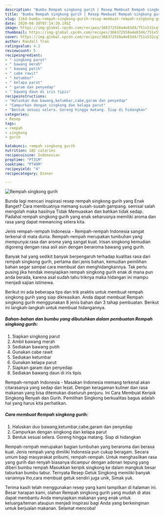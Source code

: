 ```yaml
---
description: "Bumbu Rempah singkong gurih | Resep Membuat Rempah singkong gurih Yang Bisa Manjain Lidah"
title: "Bumbu Rempah singkong gurih | Resep Membuat Rempah singkong gurih Yang Bisa Manjain Lidah"
slug: 1164-bumbu-rempah-singkong-gurih-resep-membuat-rempah-singkong-gurih-yang-bisa-manjain-lidah
date: 2020-08-30T07:14:20.195Z
image: https://img-global.cpcdn.com/recipes/366372558a4e03d4/751x532cq70/rempah-singkong-gurih-foto-resep-utama.jpg
thumbnail: https://img-global.cpcdn.com/recipes/366372558a4e03d4/751x532cq70/rempah-singkong-gurih-foto-resep-utama.jpg
cover: https://img-global.cpcdn.com/recipes/366372558a4e03d4/751x532cq70/rempah-singkong-gurih-foto-resep-utama.jpg
author: Randall Tran
ratingvalue: 4.2
reviewcount: 5
recipeingredient:
- " singkong parut"
- " bawang merah"
- " bawang putih"
- " cabe rawit"
- " ketumbar"
- " kelapa parut"
- " garam dan penyedap"
- " bawang daun di iris tipis"
recipeinstructions:
- "Haluskan duo bawang,ketumbar,cabe,garam dan penyedap"
- "Campurkan dengan singkong dan kelapa parut"
- "Bentuk sesuai selera. Goreng hingga matang. Siap di hidangkan"
categories:
- Resep
tags:
- rempah
- singkong
- gurih

katakunci: rempah singkong gurih 
nutrition: 182 calories
recipecuisine: Indonesian
preptime: "PT31M"
cooktime: "PT49M"
recipeyield: "4"
recipecategory: Dinner

---
```



![Rempah singkong gurih](https://img-global.cpcdn.com/recipes/366372558a4e03d4/751x532cq70/rempah-singkong-gurih-foto-resep-utama.jpg)

Bunda lagi mencari inspirasi resep rempah singkong gurih yang Enak Banget? Cara membuatnya memang susah-susah gampang. semisal salah mengolah maka hasilnya Tidak Memuaskan dan bahkan tidak sedap. Padahal rempah singkong gurih yang enak seharusnya memiliki aroma dan rasa yang dapat memancing selera kita.

Jenis rempah-rempah Indonesia - Rempah-rempah Indonesia sangat terkenal di mata dunia. Rempah-rempah merupakan tumbuhan yang mempunyai rasa dan aroma yang sangat kuat. Irisan singkong kemudian digoreng dengan rasa asli asin dengan beraroma bawang yang gurih.

Banyak hal yang sedikit banyak berpengaruh terhadap kualitas rasa dari rempah singkong gurih, pertama dari jenis bahan, kemudian pemilihan bahan segar sampai cara membuat dan menghidangkannya. Tak perlu pusing jika hendak menyiapkan rempah singkong gurih enak di mana pun anda berada, karena asal sudah tahu triknya maka hidangan ini mampu menjadi sajian istimewa.


Berikut ini ada beberapa tips dan trik praktis untuk membuat rempah singkong gurih yang siap dikreasikan. Anda dapat membuat Rempah singkong gurih menggunakan 8 jenis bahan dan 3 tahap pembuatan. Berikut ini langkah-langkah untuk membuat hidangannya.

<!--inarticleads1-->

##### Bahan-bahan dan bumbu yang dibutuhkan dalam pembuatan Rempah singkong gurih:

1. Siapkan  singkong parut
1. Ambil  bawang merah
1. Sediakan  bawang putih
1. Gunakan  cabe rawit
1. Sediakan  ketumbar
1. Gunakan  kelapa parut
1. Siapkan  garam dan penyedap
1. Sediakan  bawang daun di iris tipis


Rempah-rempah Indonesia - Masakan Indonesia memang terkenal akan citarasanya yang sedap dan lezat. Dengan keragaman kuliner dan rasa makanan yang bisa ditemukan diseluruh penjuru. Ini Cara Membuat Keripik Singkong Renyah dan Gurih. Pemilihan Singkong berkualitas bagus adalah hal yang harus kita perhatikan. 

<!--inarticleads2-->

##### Cara membuat Rempah singkong gurih:

1. Haluskan duo bawang,ketumbar,cabe,garam dan penyedap
1. Campurkan dengan singkong dan kelapa parut
1. Bentuk sesuai selera. Goreng hingga matang. Siap di hidangkan


Rempah-rempah merupakan bagian tumbuhan yang beraroma dan berasa kuat. Jenis rempah yang dimiliki Indonesia pun cukup beragam. Secara umum bagi masyarakat pribumi, rempah-rempah. Untuk menghasilkan rasa yang gurih dan renyah biasanya dicampur dengan adonan tepung yang diberi bumbu rempah Masukkan keripik singkong ke dalam mangkuk besar taburkan bumbu tabur. Ternyata Resep Getuk Singkong memiliki banyak variannya lho,cara membuat getuk sendiri juga unik, Simak yuk. 

Terima kasih telah menggunakan resep yang kami tampilkan di halaman ini. Besar harapan kami, olahan Rempah singkong gurih yang mudah di atas dapat membantu Anda menyiapkan makanan yang enak untuk keluarga/teman ataupun menjadi inspirasi bagi Anda yang berkeinginan untuk berjualan makanan. Selamat mencoba!
